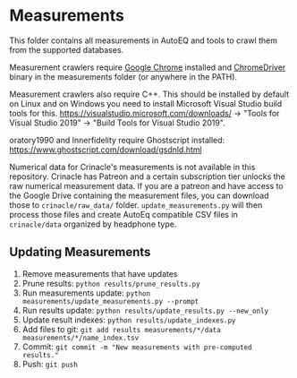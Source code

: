 # Measurements
This folder contains all measurements in AutoEQ and tools to crawl them from the supported databases.

Measurement crawlers require [Google Chrome](https://www.google.com/chrome/) installed and
[ChromeDriver](https://sites.google.com/a/chromium.org/chromedriver/home) binary in the measurements folder (or anywhere
in the PATH).

Measurement crawlers also require C++. This should be installed by default on Linux and on Windows you need to install
Microsoft Visual Studio build tools for this. https://visualstudio.microsoft.com/downloads/ ->
"Tools for Visual Studio 2019" -> "Build Tools for Visual Studio 2019".

oratory1990 and Innerfidelity require Ghostscript installed: https://www.ghostscript.com/download/gsdnld.html

Numerical data for Crinacle's measurements is not available in this repository. Crinacle has Patreon and a certain subscription tier unlocks the raw numerical measurement data. If you are a patreon and have access to the Google Drive containing the measurement files, you can download those to `crinacle/raw_data/` folder. `update_measurements.py` will then process those files and create AutoEq compatible CSV files in `crinacle/data` organized by headphone type.

## Updating Measurements
1. Remove measurements that have updates
2. Prune results: `python results/prune_results.py`
3. Run measurements update: `python measurements/update_measurements.py --prompt`
4. Run results update: `python results/update_results.py --new_only`
5. Update result indexes: `python results/update_indexes.py`
6. Add files to git: `git add results measurements/*/data measurements/*/name_index.tsv`
7. Commit: `git commit -m "New measurements with pre-computed results."`
8. Push: `git push`
